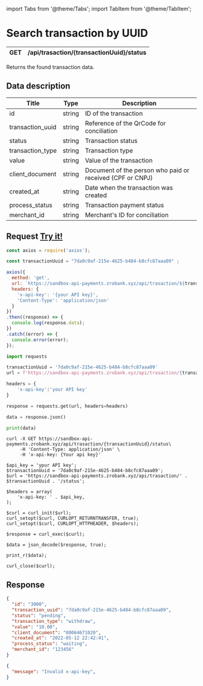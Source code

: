 import Tabs from '@theme/Tabs';
import TabItem from '@theme/TabItem';

# Search transaction by UUID

| GET      | /api/trasaction/{transactionUuid}/status |
| --------- | ----------- |

Returns the found transaction data.

## Data description

| Title            | Type        | Description |
| ---------------- | ----------- | ----------- |
| id                   | string      | ID of the transaction |
| transaction_uuid     | string      | Reference of the QrCode for conciliation |
| status               | string      | Transaction status |
| transaction_type     | string      | Transaction type |
| value                | string      | Value of the transaction |
| client_document      | string      | Document of the person who paid or received (CPF or CNPJ) |
| created_at           | string      | Date when the transaction was created |
| process_status       | string      | Transaction payment status |
| merchant_id          | string      |  Merchant's ID for conciliation |


## Request <a href="https://sandbox-api-payments.zrobank.xyz/api/documentation" class="try-btn">Try it!</a>


<Tabs>
<TabItem value="js" label="NodeJS">

```js title=Axios
const axios = require('axios');

const transactionUuid = "7da0c9af-215e-4625-b484-b8cfc87aaa09" ;

axios({
  method: 'get',
  url: `https://sandbox-api-payments.zrobank.xyz/api/trasaction/${transactionUuid}/status`,
  headers: {
    'x-api-key': '{your API key}',
    'Content-Type': 'application/json'
  }
})
.then((response) => {
  console.log(response.data);
})
.catch((error) => {
  console.error(error);
});
```
</TabItem>
<TabItem value="py" label="Python">

```python title=Requests
import requests

transactionUuid = '7da0c9af-215e-4625-b484-b8cfc87aaa09'
url = f'https://sandbox-api-payments.zrobank.xyz/api/trasaction/{transactionUuid}/status'

headers = {
    'x-api-key':'your API key'
}

response = requests.get(url, headers=headers)

data = response.json()

print(data)
```
</TabItem>
<TabItem value="shell" label="Shell">

```shell title=CURL
curl -X GET https://sandbox-api-payments.zrobank.xyz/api/trasaction/{transactionUuid}/status\
     -H 'Content-Type: application/json' \
     -H 'x-api-key: {Your api key}'
```
</TabItem>
<TabItem value="php" label="PHP">

```shell title=CURL
$api_key = 'ypur API key';
$transactionUuid = '7da0c9af-215e-4625-b484-b8cfc87aaa09';
$url = 'https://sandbox-api-payments.zrobank.xyz/api/trasaction/' . $transactionUuid . '/status';

$headers = array(
    'x-api-key: ' . $api_key,
);

$curl = curl_init($url);
curl_setopt($curl, CURLOPT_RETURNTRANSFER, true);
curl_setopt($curl, CURLOPT_HTTPHEADER, $headers);

$response = curl_exec($curl);

$data = json_decode($response, true);

print_r($data);

curl_close($curl);
```
</TabItem>
</Tabs>

## Response

<Tabs>
<TabItem value="201" label="201">

```json  title=/api/trasaction/{transactionUuid}/status
{
  "id": "3000",
  "transaction_uuid": "7da0c9af-215e-4625-b484-b8cfc87aaa09",
  "status": "pending",
  "transaction_type": "withdraw",
  "value": "10.00",
  "client_document": "80064671020",
  "created_at": "2022-05-12 22:42:41",
  "process_status": "waiting",
  "merchant_id": "123456"
}
```
</TabItem>
<TabItem value="401" label="401">

```json  title=/api/trasaction/{transactionUuid}/status
{
  "message": "Invalid x-api-key",
}
```
</TabItem>
</Tabs>